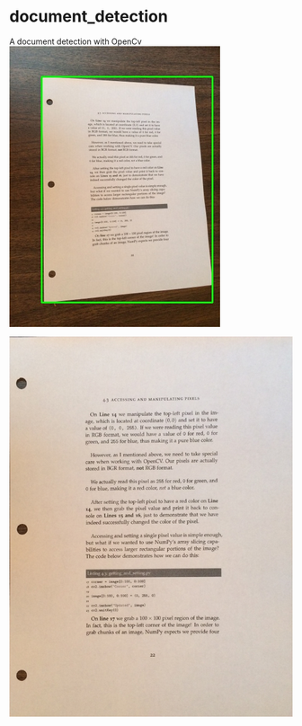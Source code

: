 # document_detection
A document detection with OpenCv
![Document Detection](https://raw.githubusercontent.com/Amir22010/document_detection/master/test1.jpg)

![Wrap_Image](https://raw.githubusercontent.com/Amir22010/document_detection/master/test.jpg)
